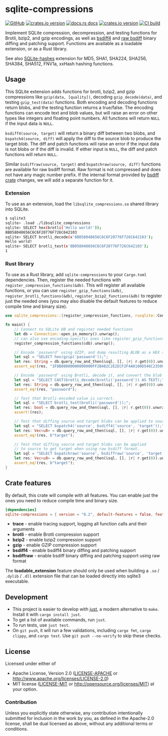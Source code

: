 # sqlite-compressions

[![GitHub](https://img.shields.io/badge/github-sqlite--compressions-8da0cb?logo=github)](https://github.com/nyurik/sqlite-compressions)
[![crates.io version](https://img.shields.io/crates/v/sqlite-compressions.svg)](https://crates.io/crates/sqlite-compressions)
[![docs.rs docs](https://docs.rs/sqlite-compressions/badge.svg)](https://docs.rs/sqlite-compressions)
[![crates.io version](https://img.shields.io/crates/l/sqlite-compressions.svg)](https://github.com/nyurik/sqlite-compressions/blob/main/LICENSE-APACHE)
[![CI build](https://github.com/nyurik/sqlite-compressions/actions/workflows/ci.yml/badge.svg)](https://github.com/nyurik/sqlite-compressions/actions)

Implement SQLite compression, decompression, and testing functions for Brotli, bzip2, and gzip encodings, as well as
[bsdiff4](https://github.com/mendsley/bsdiff#readme) and [raw bsdiff](https://github.com/space-wizards/bsdiff-rs#readme)
binary diffing and patching support.
Functions are available as a loadable extension, or as a Rust library.

See also [SQLite-hashes](https://github.com/nyurik/sqlite-hashes) extension for MD5, SHA1, SHA224, SHA256, SHA384,
SHA512, FNV1a, xxHash hashing functions.

## Usage

This SQLite extension adds functions for brotli, bzip2, and gzip compressions like `gzip(data, [quality])`,
decoding `gzip_decode(data)`, and testing `gzip_test(data)` functions. Both encoding and decoding functions return
blobs, and the
testing function returns a true/false. The encoding functions can encode text and blob values, but will raise an error
on other types like integers and floating point numbers. All functions will return `NULL` if the input data is `NULL`.

`bsdiff4(source, target)` will return a binary diff between two blobs, and `bspatch4(source, diff)` will apply the diff
to the source blob to produce the target blob. The diff and patch functions will raise an error if the input data is not
blobs or if the diff is invalid. If either input is `NULL`, the diff and patch functions will return `NULL`.

Similar `bsdiffraw(source, target)` and `bspatchraw(source, diff)` functions are available for raw bsdiff format. Raw
format is not compressed and does not have any magic number prefix. If the internal format provided
by [bsdiff crate](https://github.com/space-wizards/bsdiff-rs#readme) changes, we will add a separate function for it.

### Extension

To use as an extension, load the `libsqlite_compressions.so` shared library into SQLite.

```bash
$ sqlite3
sqlite> .load ./libsqlite_compressions
sqlite> SELECT hex(brotli('Hello world!'));
8B058048656C6C6F20776F726C642103
sqlite> SELECT brotli_decode(x'8B058048656C6C6F20776F726C642103');
Hello world!
sqlite> SELECT brotli_test(x'8B058048656C6C6F20776F726C642103');
1
```

### Rust library

To use as a Rust library, add `sqlite-compressions` to your `Cargo.toml` dependencies. Then, register the needed
functions with `register_compression_functions(&db)`. This will register all available functions, or you can
use `register_gzip_functions(&db)`, `register_brotli_functions(&db)`, `register_bzip2_functions(&db)` to register just
the needed ones (you may also
disable the default features to reduce compile time and binary size).

```rust
use sqlite_compressions::{register_compression_functions, rusqlite::Connection};

fn main() {
    // Connect to SQLite DB and register needed functions
    let db = Connection::open_in_memory().unwrap();
    // can also use encoding-specific ones like register_gzip_functions(&db)  
    register_compression_functions(&db).unwrap();

    // Encode 'password' using GZIP, and dump resulting BLOB as a HEX string
    let sql = "SELECT hex(gzip('password'));";
    let res: String = db.query_row_and_then(&sql, [], |r| r.get(0)).unwrap();
    assert_eq!(res, "1F8B08000000000000FF2B482C2E2ECF2F4A0100D546C23508000000");

    // Encode 'password' using Brotli, decode it, and convert the blob to text
    let sql = "SELECT CAST(brotli_decode(brotli('password')) AS TEXT);";
    let res: String = db.query_row_and_then(&sql, [], |r| r.get(0)).unwrap();
    assert_eq!(res, "password");

    // Test that Brotli-encoded value is correct.
    let sql = "SELECT brotli_test(brotli('password'));";
    let res: bool = db.query_row_and_then(&sql, [], |r| r.get(0)).unwrap();
    assert!(res);

    // Test that diffing source and target blobs can be applied to source to get target.
    let sql = "SELECT bspatch4('source', bsdiff4('source', 'target'));";
    let res: Vec<u8> = db.query_row_and_then(&sql, [], |r| r.get(0)).unwrap();
    assert_eq!(res, b"target");

    // Test that diffing source and target blobs can be applied
    // to source to get target when using raw bsdiff format.
    let sql = "SELECT bspatchraw('source', bsdiffraw('source', 'target'));";
    let res: Vec<u8> = db.query_row_and_then(&sql, [], |r| r.get(0)).unwrap();
    assert_eq!(res, b"target");
}
```

## Crate features

By default, this crate will compile with all features. You can enable just the ones you need to reduce compile time and
binary size.

```toml
[dependencies]
sqlite-compressions = { version = "0.2", default-features = false, features = ["brotli"] }
``` 

* **trace** - enable tracing support, logging all function calls and their arguments
* **brotli** - enable Brotli compression support
* **bzip2** - enable bzip2 compression support
* **gzip** - enable GZIP compression support
* **bsdiff4** - enable bsdiff4 binary diffing and patching support
* **bsdiffraw** - enable bsdiff binary diffing and patching support using raw format

The **loadable_extension** feature should only be used when building a `.so` / `.dylib` / `.dll` extension file that can
be loaded directly into sqlite3 executable.

## Development

* This project is easier to develop with [just](https://github.com/casey/just#readme), a modern alternative to `make`.
  Install it with `cargo install just`.
* To get a list of available commands, run `just`.
* To run tests, use `just test`.
* On `git push`, it will run a few validations, including `cargo fmt`, `cargo clippy`, and `cargo test`.
  Use `git push --no-verify` to skip these checks.

## License

Licensed under either of

* Apache License, Version 2.0 ([LICENSE-APACHE](LICENSE-APACHE) or <http://www.apache.org/licenses/LICENSE-2.0>)
* MIT license ([LICENSE-MIT](LICENSE-MIT) or <http://opensource.org/licenses/MIT>)
  at your option.

### Contribution

Unless you explicitly state otherwise, any contribution intentionally
submitted for inclusion in the work by you, as defined in the
Apache-2.0 license, shall be dual licensed as above, without any
additional terms or conditions.
